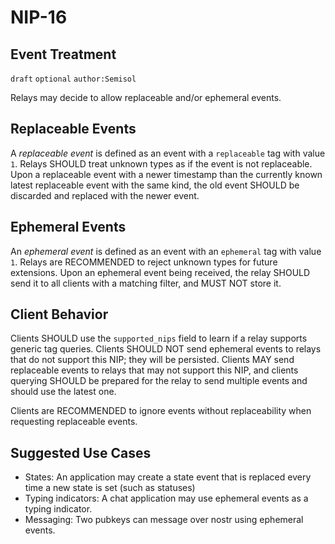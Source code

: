 NIP-16
======

Event Treatment
---------------

`draft` `optional` `author:Semisol`

Relays may decide to allow replaceable and/or ephemeral events.

Replaceable Events
------------------
A *replaceable event* is defined as an event with a `replaceable` tag with value `1`. Relays SHOULD treat unknown types as if the event is not replaceable.
Upon a replaceable event with a newer timestamp than the currently known latest replaceable event with the same kind, the old event SHOULD be discarded and replaced with the newer event.

Ephemeral Events
----------------
An *ephemeral event* is defined as an event with an `ephemeral` tag with value `1`. Relays are RECOMMENDED to reject unknown types for future extensions.
Upon an ephemeral event being received, the relay SHOULD send it to all clients with a matching filter, and MUST NOT store it.

Client Behavior
---------------

Clients SHOULD use the `supported_nips` field to learn if a relay supports generic tag queries.  Clients SHOULD NOT send ephemeral events to relays that do not support this NIP; they will be persisted.  Clients MAY send replaceable events to relays that may not support this NIP, and clients querying SHOULD be prepared for the relay to send multiple events and should use the latest one.

Clients are RECOMMENDED to ignore events without replaceability when requesting replaceable events.

Suggested Use Cases
-------------------

* States: An application may create a state event that is replaced every time a new state is set (such as statuses)
* Typing indicators: A chat application may use ephemeral events as a typing indicator.
* Messaging: Two pubkeys can message over nostr using ephemeral events.
